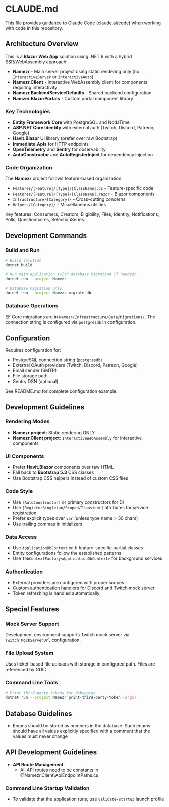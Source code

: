 # CLAUDE.md

This file provides guidance to Claude Code (claude.ai/code) when working with code in this repository.

## Architecture Overview

This is a **Blazor Web App** solution using .NET 9 with a hybrid SSR/WebAssembly approach:

- **Namezr** - Main server project using static rendering only (no `InteractiveServer` or `InteractiveAuto`)
- **Namezr.Client** - Interactive WebAssembly client for components requiring interactivity 
- **Namezr.BackendServiceDefaults** - Shared backend configuration
- **Namzer.BlazorPortals** - Custom portal component library

### Key Technologies
- **Entity Framework Core** with PostgreSQL and NodaTime
- **ASP.NET Core Identity** with external auth (Twitch, Discord, Patreon, Google)
- **Havit.Blazor** UI library (prefer over raw Bootstrap)
- **Immediate.Apis** for HTTP endpoints
- **OpenTelemetry** and **Sentry** for observability
- **AutoConstructor** and **AutoRegisterInject** for dependency injection

### Code Organization
The **Namezr** project follows feature-based organization:
- `Features/[Feature]/[Type]/[ClassName].cs` - Feature-specific code
- `Features/[Feature]/[Type]/[ClassName].razor` - Blazor components
- `Infrastructure/[Category]/` - Cross-cutting concerns
- `Helpers/[Category]/` - Miscellaneous utilities

Key features: Consumers, Creators, Eligibility, Files, Identity, Notifications, Polls, Questionnaires, SelectionSeries.

## Development Commands

### Build and Run
```bash
# Build solution
dotnet build

# Run main application (with database migration if needed)
dotnet run --project Namezr

# Database migration only
dotnet run --project Namezr migrate-db
```

### Database Operations
EF Core migrations are in `Namezr/Infrastructure/Data/Migrations/`. The connection string is configured via `postgresdb` in configuration.

## Configuration
Requires configuration for:
- PostgreSQL connection string (`postgresdb`)
- External OAuth providers (Twitch, Discord, Patreon, Google)
- Email sender (SMTP)
- File storage path
- Sentry DSN (optional)

See README.md for complete configuration example.

## Development Guidelines

### Rendering Modes
- **Namezr project**: Static rendering ONLY
- **Namezr.Client project**: `InteractiveWebAssembly` for interactive components

### UI Components
- Prefer **Havit.Blazor** components over raw HTML
- Fall back to **Bootstrap 5.3** CSS classes
- Use Bootstrap CSS helpers instead of custom CSS files

### Code Style
- Use `[AutoConstructor]` or primary constructors for DI
- Use `[RegisterSingleton/Scoped/Transient]` attributes for service registration
- Prefer explicit types over `var` (unless type name > 30 chars)
- Use trailing commas in initializers

### Data Access
- Use `ApplicationDbContext` with feature-specific partial classes
- Entity configurations follow the established patterns
- Use `IDbContextFactory<ApplicationDbContext>` for background services

### Authentication
- External providers are configured with proper scopes
- Custom authentication handlers for Discord and Twitch mock server
- Token refreshing is handled automatically

## Special Features

### Mock Server Support
Development environment supports Twitch mock server via `Twitch:MockServerUrl` configuration.

### File Upload System
Uses ticket-based file uploads with storage in configured path. Files are referenced by GUID.

### Command Line Tools
```bash
# Print third-party tokens for debugging
dotnet run --project Namezr print-third-party-token [args]
```

## Database Guidelines
- Enums should be stored as numbers in the database. Such enums should have all values explicitly specified with a comment that the values must never change

## API Development Guidelines
- **API Route Management**: 
  - All API routes need to be constants in @Namezr.Client\ApiEndpointPaths.cs 

### Command Line Startup Validation
- To validate that the application runs, use `validate-startup` launch profile